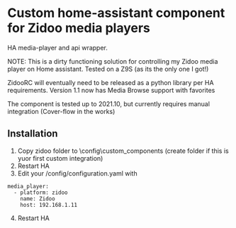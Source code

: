 # Custom home-assistant component for Zidoo media players
HA media-player and api wrapper.

NOTE: This is a dirty functioning solution for controlling my Zidoo media player on Home assistant.  Tested on a Z9S (as its the only one I got!)

ZidooRC will eventually need to be released as a python library per HA requirements.  Version 1.1 now has Media Browse support with favorites

The component is tested up to 2021.10, but currently requires manual integration (Cover-flow in the works)

## Installation
1. Copy zidoo folder to \config\custom_components (create folder if this is yuor first custom integration)
2. Restart HA
3. Edit your /config/configuration.yaml with

```
media_player:
  - platform: zidoo
    name: Zidoo
    host: 192.168.1.11
```

4. Restart HA






